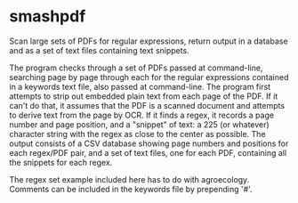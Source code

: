 # smashpdf
Scan large sets of PDFs for regular expressions, return output in a database and as a set of text files containing text snippets.

The program checks through a set of PDFs passed at command-line, searching page by page through each for the regular expressions contained in a keywords text file, also passed at command-line. The program first attempts to strip out embedded plain text from each page of the PDF. If it can't do that, it assumes that the PDF is a scanned document and attempts to derive text from the page by OCR. If it finds a regex, it records a page number and page position, and a "snippet" of text: a 225 (or whatever) character string with the regex as close to the center as possible. The output consists of a CSV database showing page numbers and positions for each regex/PDF pair, and a set of text files, one for each PDF, containing all the snippets for each regex.

The regex set example included here has to do with agroecology. Comments can be included in the keywords file by prepending '#'.
